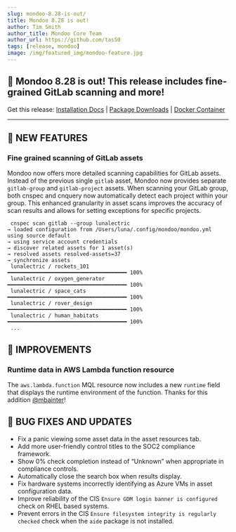 ```yaml
---
slug: mondoo-8.28-is-out/
title: Mondoo 8.28 is out!
author: Tim Smith
author_title: Mondoo Core Team
author_url: https://github.com/tas50
tags: [release, mondoo]
image: /img/featured_img/mondoo-feature.jpg
---
```


## 🥳 Mondoo 8.28 is out! This release includes fine-grained GitLab scanning and more!

Get this release: [Installation Docs](/cnspec/) | [Package Downloads](https://releases.mondoo.com/cnspec/) | [Docker Container](https://hub.docker.com/r/mondoo/cnspec)

---

## 🎉 NEW FEATURES

### Fine grained scanning of GitLab assets

Mondoo now offers more detailed scanning capabilities for GitLab assets. Instead of the previous single `gitlab` asset, Mondoo now provides separate `gitlab-group` and `gitlab-project` assets. When scanning your GitLab group, both cnspec and cnquery now automatically detect each project within your group. This enhanced granularity in asset scans improves the accuracy of scan results and allows for setting exceptions for specific projects.

```text
 cnspec scan gitlab --group lunalectric
→ loaded configuration from /Users/luna/.config/mondoo/mondoo.yml using source default
→ using service account credentials
→ discover related assets for 1 asset(s)
→ resolved assets resolved-assets=37
→ synchronize assets
 lunalectric / rockets_101         ━━━━━━━━━━━━━━━━━━━━━━━━━━━━━━━━━━━━━━ 100%
 lunalectric / oxygen_generator    ━━━━━━━━━━━━━━━━━━━━━━━━━━━━━━━━━━━━━━ 100%
 lunalectric / space_cats          ━━━━━━━━━━━━━━━━━━━━━━━━━━━━━━━━━━━━━━ 100%
 lunalectric / rover_design        ━━━━━━━━━━━━━━━━━━━━━━━━━━━━━━━━━━━━━━ 100%
 lunalectric / human_habitats      ━━━━━━━━━━━━━━━━━━━━━━━━━━━━━━━━━━━━━━ 100%
 ...
```

## 🧹 IMPROVEMENTS

### Runtime data in AWS Lambda function resource

The `aws.lambda.function` MQL resource now includes a new `runtime` field that displays the runtime environment of the function. Thanks for this addition [@mbainter](https://github.com/mbainter)!

## 🐛 BUG FIXES AND UPDATES

- Fix a panic viewing some asset data in the asset resources tab.
- Add more user-friendly control titles to the SOC2 compliance framework.
- Show 0% check completion instead of “Unknown” when appropriate in compliance controls.
- Automatically close the search box when results display.
- Fix hardware systems incorrectly identifying as Azure VMs in asset configuration data.
- Improve reliability of the CIS `Ensure GDM login banner is configured` check on RHEL based systems.
- Prevent errors in the CIS `Ensure filesystem integrity is regularly checked` check when the `aide` package is not installed.
